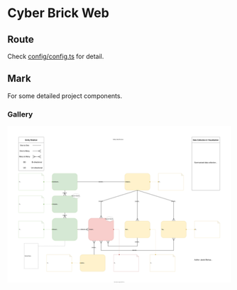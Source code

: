 # Cyber Brick Web

## Route

Check [config/config.ts](config/config.ts) for detail.

## Mark

For some detailed project components.

### Gallery

![Data Structure](public/document/GalleryDataStructure.svg)

